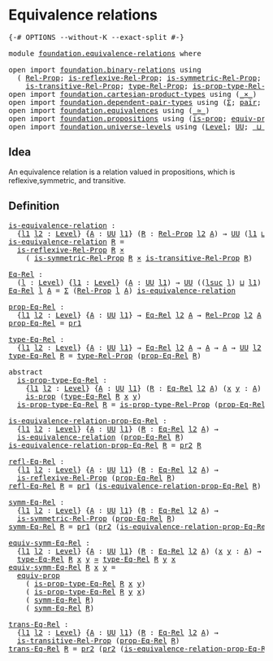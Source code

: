 # Equivalence relations

<pre class="Agda"><a id="34" class="Symbol">{-#</a> <a id="38" class="Keyword">OPTIONS</a> <a id="46" class="Pragma">--without-K</a> <a id="58" class="Pragma">--exact-split</a> <a id="72" class="Symbol">#-}</a>

<a id="77" class="Keyword">module</a> <a id="84" href="foundation.equivalence-relations.html" class="Module">foundation.equivalence-relations</a> <a id="117" class="Keyword">where</a>

<a id="124" class="Keyword">open</a> <a id="129" class="Keyword">import</a> <a id="136" href="foundation.binary-relations.html" class="Module">foundation.binary-relations</a> <a id="164" class="Keyword">using</a>
  <a id="172" class="Symbol">(</a> <a id="174" href="foundation.binary-relations.html#756" class="Function">Rel-Prop</a><a id="182" class="Symbol">;</a> <a id="184" href="foundation.binary-relations.html#1602" class="Function">is-reflexive-Rel-Prop</a><a id="205" class="Symbol">;</a> <a id="207" href="foundation.binary-relations.html#1754" class="Function">is-symmetric-Rel-Prop</a><a id="228" class="Symbol">;</a>
    <a id="234" href="foundation.binary-relations.html#1930" class="Function">is-transitive-Rel-Prop</a><a id="256" class="Symbol">;</a> <a id="258" href="foundation.binary-relations.html#863" class="Function">type-Rel-Prop</a><a id="271" class="Symbol">;</a> <a id="273" href="foundation.binary-relations.html#991" class="Function">is-prop-type-Rel-Prop</a><a id="294" class="Symbol">)</a>
<a id="296" class="Keyword">open</a> <a id="301" class="Keyword">import</a> <a id="308" href="foundation.cartesian-product-types.html" class="Module">foundation.cartesian-product-types</a> <a id="343" class="Keyword">using</a> <a id="349" class="Symbol">(</a><a id="350" href="foundation-core.cartesian-product-types.html#577" class="Function Operator">_×_</a><a id="353" class="Symbol">)</a>
<a id="355" class="Keyword">open</a> <a id="360" class="Keyword">import</a> <a id="367" href="foundation.dependent-pair-types.html" class="Module">foundation.dependent-pair-types</a> <a id="399" class="Keyword">using</a> <a id="405" class="Symbol">(</a><a id="406" href="foundation-core.dependent-pair-types.html#502" class="Record">Σ</a><a id="407" class="Symbol">;</a> <a id="409" href="foundation-core.dependent-pair-types.html#575" class="InductiveConstructor">pair</a><a id="413" class="Symbol">;</a> <a id="415" href="foundation-core.dependent-pair-types.html#592" class="Field">pr1</a><a id="418" class="Symbol">;</a> <a id="420" href="foundation-core.dependent-pair-types.html#604" class="Field">pr2</a><a id="423" class="Symbol">)</a>
<a id="425" class="Keyword">open</a> <a id="430" class="Keyword">import</a> <a id="437" href="foundation.equivalences.html" class="Module">foundation.equivalences</a> <a id="461" class="Keyword">using</a> <a id="467" class="Symbol">(</a><a id="468" href="foundation-core.equivalences.html#1607" class="Function Operator">_≃_</a><a id="471" class="Symbol">)</a>
<a id="473" class="Keyword">open</a> <a id="478" class="Keyword">import</a> <a id="485" href="foundation.propositions.html" class="Module">foundation.propositions</a> <a id="509" class="Keyword">using</a> <a id="515" class="Symbol">(</a><a id="516" href="foundation-core.propositions.html#1246" class="Function">is-prop</a><a id="523" class="Symbol">;</a> <a id="525" href="foundation-core.propositions.html#3889" class="Function">equiv-prop</a><a id="535" class="Symbol">)</a>
<a id="537" class="Keyword">open</a> <a id="542" class="Keyword">import</a> <a id="549" href="foundation.universe-levels.html" class="Module">foundation.universe-levels</a> <a id="576" class="Keyword">using</a> <a id="582" class="Symbol">(</a><a id="583" href="Agda.Primitive.html#597" class="Postulate">Level</a><a id="588" class="Symbol">;</a> <a id="590" href="foundation-core.universe-levels.html#222" class="Primitive">UU</a><a id="592" class="Symbol">;</a> <a id="594" href="Agda.Primitive.html#810" class="Primitive Operator">_⊔_</a><a id="597" class="Symbol">;</a> <a id="599" href="Agda.Primitive.html#780" class="Primitive">lsuc</a><a id="603" class="Symbol">)</a>
</pre>
## Idea

An equivalence relation is a relation valued in propositions, which is reflexive,symmetric, and transitive.

## Definition

<pre class="Agda"><a id="is-equivalence-relation"></a><a id="751" href="foundation.equivalence-relations.html#751" class="Function">is-equivalence-relation</a> <a id="775" class="Symbol">:</a>
  <a id="779" class="Symbol">{</a><a id="780" href="foundation.equivalence-relations.html#780" class="Bound">l1</a> <a id="783" href="foundation.equivalence-relations.html#783" class="Bound">l2</a> <a id="786" class="Symbol">:</a> <a id="788" href="Agda.Primitive.html#597" class="Postulate">Level</a><a id="793" class="Symbol">}</a> <a id="795" class="Symbol">{</a><a id="796" href="foundation.equivalence-relations.html#796" class="Bound">A</a> <a id="798" class="Symbol">:</a> <a id="800" href="foundation-core.universe-levels.html#222" class="Primitive">UU</a> <a id="803" href="foundation.equivalence-relations.html#780" class="Bound">l1</a><a id="805" class="Symbol">}</a> <a id="807" class="Symbol">(</a><a id="808" href="foundation.equivalence-relations.html#808" class="Bound">R</a> <a id="810" class="Symbol">:</a> <a id="812" href="foundation.binary-relations.html#756" class="Function">Rel-Prop</a> <a id="821" href="foundation.equivalence-relations.html#783" class="Bound">l2</a> <a id="824" href="foundation.equivalence-relations.html#796" class="Bound">A</a><a id="825" class="Symbol">)</a> <a id="827" class="Symbol">→</a> <a id="829" href="foundation-core.universe-levels.html#222" class="Primitive">UU</a> <a id="832" class="Symbol">(</a><a id="833" href="foundation.equivalence-relations.html#780" class="Bound">l1</a> <a id="836" href="Agda.Primitive.html#810" class="Primitive Operator">⊔</a> <a id="838" href="foundation.equivalence-relations.html#783" class="Bound">l2</a><a id="840" class="Symbol">)</a>
<a id="842" href="foundation.equivalence-relations.html#751" class="Function">is-equivalence-relation</a> <a id="866" href="foundation.equivalence-relations.html#866" class="Bound">R</a> <a id="868" class="Symbol">=</a>
  <a id="872" href="foundation.binary-relations.html#1602" class="Function">is-reflexive-Rel-Prop</a> <a id="894" href="foundation.equivalence-relations.html#866" class="Bound">R</a> <a id="896" href="foundation-core.cartesian-product-types.html#577" class="Function Operator">×</a>
    <a id="902" class="Symbol">(</a> <a id="904" href="foundation.binary-relations.html#1754" class="Function">is-symmetric-Rel-Prop</a> <a id="926" href="foundation.equivalence-relations.html#866" class="Bound">R</a> <a id="928" href="foundation-core.cartesian-product-types.html#577" class="Function Operator">×</a> <a id="930" href="foundation.binary-relations.html#1930" class="Function">is-transitive-Rel-Prop</a> <a id="953" href="foundation.equivalence-relations.html#866" class="Bound">R</a><a id="954" class="Symbol">)</a>

<a id="Eq-Rel"></a><a id="957" href="foundation.equivalence-relations.html#957" class="Function">Eq-Rel</a> <a id="964" class="Symbol">:</a>
  <a id="968" class="Symbol">(</a><a id="969" href="foundation.equivalence-relations.html#969" class="Bound">l</a> <a id="971" class="Symbol">:</a> <a id="973" href="Agda.Primitive.html#597" class="Postulate">Level</a><a id="978" class="Symbol">)</a> <a id="980" class="Symbol">{</a><a id="981" href="foundation.equivalence-relations.html#981" class="Bound">l1</a> <a id="984" class="Symbol">:</a> <a id="986" href="Agda.Primitive.html#597" class="Postulate">Level</a><a id="991" class="Symbol">}</a> <a id="993" class="Symbol">(</a><a id="994" href="foundation.equivalence-relations.html#994" class="Bound">A</a> <a id="996" class="Symbol">:</a> <a id="998" href="foundation-core.universe-levels.html#222" class="Primitive">UU</a> <a id="1001" href="foundation.equivalence-relations.html#981" class="Bound">l1</a><a id="1003" class="Symbol">)</a> <a id="1005" class="Symbol">→</a> <a id="1007" href="foundation-core.universe-levels.html#222" class="Primitive">UU</a> <a id="1010" class="Symbol">((</a><a id="1012" href="Agda.Primitive.html#780" class="Primitive">lsuc</a> <a id="1017" href="foundation.equivalence-relations.html#969" class="Bound">l</a><a id="1018" class="Symbol">)</a> <a id="1020" href="Agda.Primitive.html#810" class="Primitive Operator">⊔</a> <a id="1022" href="foundation.equivalence-relations.html#981" class="Bound">l1</a><a id="1024" class="Symbol">)</a>
<a id="1026" href="foundation.equivalence-relations.html#957" class="Function">Eq-Rel</a> <a id="1033" href="foundation.equivalence-relations.html#1033" class="Bound">l</a> <a id="1035" href="foundation.equivalence-relations.html#1035" class="Bound">A</a> <a id="1037" class="Symbol">=</a> <a id="1039" href="foundation-core.dependent-pair-types.html#502" class="Record">Σ</a> <a id="1041" class="Symbol">(</a><a id="1042" href="foundation.binary-relations.html#756" class="Function">Rel-Prop</a> <a id="1051" href="foundation.equivalence-relations.html#1033" class="Bound">l</a> <a id="1053" href="foundation.equivalence-relations.html#1035" class="Bound">A</a><a id="1054" class="Symbol">)</a> <a id="1056" href="foundation.equivalence-relations.html#751" class="Function">is-equivalence-relation</a>

<a id="prop-Eq-Rel"></a><a id="1081" href="foundation.equivalence-relations.html#1081" class="Function">prop-Eq-Rel</a> <a id="1093" class="Symbol">:</a>
  <a id="1097" class="Symbol">{</a><a id="1098" href="foundation.equivalence-relations.html#1098" class="Bound">l1</a> <a id="1101" href="foundation.equivalence-relations.html#1101" class="Bound">l2</a> <a id="1104" class="Symbol">:</a> <a id="1106" href="Agda.Primitive.html#597" class="Postulate">Level</a><a id="1111" class="Symbol">}</a> <a id="1113" class="Symbol">{</a><a id="1114" href="foundation.equivalence-relations.html#1114" class="Bound">A</a> <a id="1116" class="Symbol">:</a> <a id="1118" href="foundation-core.universe-levels.html#222" class="Primitive">UU</a> <a id="1121" href="foundation.equivalence-relations.html#1098" class="Bound">l1</a><a id="1123" class="Symbol">}</a> <a id="1125" class="Symbol">→</a> <a id="1127" href="foundation.equivalence-relations.html#957" class="Function">Eq-Rel</a> <a id="1134" href="foundation.equivalence-relations.html#1101" class="Bound">l2</a> <a id="1137" href="foundation.equivalence-relations.html#1114" class="Bound">A</a> <a id="1139" class="Symbol">→</a> <a id="1141" href="foundation.binary-relations.html#756" class="Function">Rel-Prop</a> <a id="1150" href="foundation.equivalence-relations.html#1101" class="Bound">l2</a> <a id="1153" href="foundation.equivalence-relations.html#1114" class="Bound">A</a>
<a id="1155" href="foundation.equivalence-relations.html#1081" class="Function">prop-Eq-Rel</a> <a id="1167" class="Symbol">=</a> <a id="1169" href="foundation-core.dependent-pair-types.html#592" class="Field">pr1</a>

<a id="type-Eq-Rel"></a><a id="1174" href="foundation.equivalence-relations.html#1174" class="Function">type-Eq-Rel</a> <a id="1186" class="Symbol">:</a>
  <a id="1190" class="Symbol">{</a><a id="1191" href="foundation.equivalence-relations.html#1191" class="Bound">l1</a> <a id="1194" href="foundation.equivalence-relations.html#1194" class="Bound">l2</a> <a id="1197" class="Symbol">:</a> <a id="1199" href="Agda.Primitive.html#597" class="Postulate">Level</a><a id="1204" class="Symbol">}</a> <a id="1206" class="Symbol">{</a><a id="1207" href="foundation.equivalence-relations.html#1207" class="Bound">A</a> <a id="1209" class="Symbol">:</a> <a id="1211" href="foundation-core.universe-levels.html#222" class="Primitive">UU</a> <a id="1214" href="foundation.equivalence-relations.html#1191" class="Bound">l1</a><a id="1216" class="Symbol">}</a> <a id="1218" class="Symbol">→</a> <a id="1220" href="foundation.equivalence-relations.html#957" class="Function">Eq-Rel</a> <a id="1227" href="foundation.equivalence-relations.html#1194" class="Bound">l2</a> <a id="1230" href="foundation.equivalence-relations.html#1207" class="Bound">A</a> <a id="1232" class="Symbol">→</a> <a id="1234" href="foundation.equivalence-relations.html#1207" class="Bound">A</a> <a id="1236" class="Symbol">→</a> <a id="1238" href="foundation.equivalence-relations.html#1207" class="Bound">A</a> <a id="1240" class="Symbol">→</a> <a id="1242" href="foundation-core.universe-levels.html#222" class="Primitive">UU</a> <a id="1245" href="foundation.equivalence-relations.html#1194" class="Bound">l2</a>
<a id="1248" href="foundation.equivalence-relations.html#1174" class="Function">type-Eq-Rel</a> <a id="1260" href="foundation.equivalence-relations.html#1260" class="Bound">R</a> <a id="1262" class="Symbol">=</a> <a id="1264" href="foundation.binary-relations.html#863" class="Function">type-Rel-Prop</a> <a id="1278" class="Symbol">(</a><a id="1279" href="foundation.equivalence-relations.html#1081" class="Function">prop-Eq-Rel</a> <a id="1291" href="foundation.equivalence-relations.html#1260" class="Bound">R</a><a id="1292" class="Symbol">)</a>

<a id="1295" class="Keyword">abstract</a>
  <a id="is-prop-type-Eq-Rel"></a><a id="1306" href="foundation.equivalence-relations.html#1306" class="Function">is-prop-type-Eq-Rel</a> <a id="1326" class="Symbol">:</a>
    <a id="1332" class="Symbol">{</a><a id="1333" href="foundation.equivalence-relations.html#1333" class="Bound">l1</a> <a id="1336" href="foundation.equivalence-relations.html#1336" class="Bound">l2</a> <a id="1339" class="Symbol">:</a> <a id="1341" href="Agda.Primitive.html#597" class="Postulate">Level</a><a id="1346" class="Symbol">}</a> <a id="1348" class="Symbol">{</a><a id="1349" href="foundation.equivalence-relations.html#1349" class="Bound">A</a> <a id="1351" class="Symbol">:</a> <a id="1353" href="foundation-core.universe-levels.html#222" class="Primitive">UU</a> <a id="1356" href="foundation.equivalence-relations.html#1333" class="Bound">l1</a><a id="1358" class="Symbol">}</a> <a id="1360" class="Symbol">(</a><a id="1361" href="foundation.equivalence-relations.html#1361" class="Bound">R</a> <a id="1363" class="Symbol">:</a> <a id="1365" href="foundation.equivalence-relations.html#957" class="Function">Eq-Rel</a> <a id="1372" href="foundation.equivalence-relations.html#1336" class="Bound">l2</a> <a id="1375" href="foundation.equivalence-relations.html#1349" class="Bound">A</a><a id="1376" class="Symbol">)</a> <a id="1378" class="Symbol">(</a><a id="1379" href="foundation.equivalence-relations.html#1379" class="Bound">x</a> <a id="1381" href="foundation.equivalence-relations.html#1381" class="Bound">y</a> <a id="1383" class="Symbol">:</a> <a id="1385" href="foundation.equivalence-relations.html#1349" class="Bound">A</a><a id="1386" class="Symbol">)</a> <a id="1388" class="Symbol">→</a>
    <a id="1394" href="foundation-core.propositions.html#1246" class="Function">is-prop</a> <a id="1402" class="Symbol">(</a><a id="1403" href="foundation.equivalence-relations.html#1174" class="Function">type-Eq-Rel</a> <a id="1415" href="foundation.equivalence-relations.html#1361" class="Bound">R</a> <a id="1417" href="foundation.equivalence-relations.html#1379" class="Bound">x</a> <a id="1419" href="foundation.equivalence-relations.html#1381" class="Bound">y</a><a id="1420" class="Symbol">)</a>
  <a id="1424" href="foundation.equivalence-relations.html#1306" class="Function">is-prop-type-Eq-Rel</a> <a id="1444" href="foundation.equivalence-relations.html#1444" class="Bound">R</a> <a id="1446" class="Symbol">=</a> <a id="1448" href="foundation.binary-relations.html#991" class="Function">is-prop-type-Rel-Prop</a> <a id="1470" class="Symbol">(</a><a id="1471" href="foundation.equivalence-relations.html#1081" class="Function">prop-Eq-Rel</a> <a id="1483" href="foundation.equivalence-relations.html#1444" class="Bound">R</a><a id="1484" class="Symbol">)</a>

<a id="is-equivalence-relation-prop-Eq-Rel"></a><a id="1487" href="foundation.equivalence-relations.html#1487" class="Function">is-equivalence-relation-prop-Eq-Rel</a> <a id="1523" class="Symbol">:</a>
  <a id="1527" class="Symbol">{</a><a id="1528" href="foundation.equivalence-relations.html#1528" class="Bound">l1</a> <a id="1531" href="foundation.equivalence-relations.html#1531" class="Bound">l2</a> <a id="1534" class="Symbol">:</a> <a id="1536" href="Agda.Primitive.html#597" class="Postulate">Level</a><a id="1541" class="Symbol">}</a> <a id="1543" class="Symbol">{</a><a id="1544" href="foundation.equivalence-relations.html#1544" class="Bound">A</a> <a id="1546" class="Symbol">:</a> <a id="1548" href="foundation-core.universe-levels.html#222" class="Primitive">UU</a> <a id="1551" href="foundation.equivalence-relations.html#1528" class="Bound">l1</a><a id="1553" class="Symbol">}</a> <a id="1555" class="Symbol">(</a><a id="1556" href="foundation.equivalence-relations.html#1556" class="Bound">R</a> <a id="1558" class="Symbol">:</a> <a id="1560" href="foundation.equivalence-relations.html#957" class="Function">Eq-Rel</a> <a id="1567" href="foundation.equivalence-relations.html#1531" class="Bound">l2</a> <a id="1570" href="foundation.equivalence-relations.html#1544" class="Bound">A</a><a id="1571" class="Symbol">)</a> <a id="1573" class="Symbol">→</a>
  <a id="1577" href="foundation.equivalence-relations.html#751" class="Function">is-equivalence-relation</a> <a id="1601" class="Symbol">(</a><a id="1602" href="foundation.equivalence-relations.html#1081" class="Function">prop-Eq-Rel</a> <a id="1614" href="foundation.equivalence-relations.html#1556" class="Bound">R</a><a id="1615" class="Symbol">)</a>
<a id="1617" href="foundation.equivalence-relations.html#1487" class="Function">is-equivalence-relation-prop-Eq-Rel</a> <a id="1653" href="foundation.equivalence-relations.html#1653" class="Bound">R</a> <a id="1655" class="Symbol">=</a> <a id="1657" href="foundation-core.dependent-pair-types.html#604" class="Field">pr2</a> <a id="1661" href="foundation.equivalence-relations.html#1653" class="Bound">R</a>

<a id="refl-Eq-Rel"></a><a id="1664" href="foundation.equivalence-relations.html#1664" class="Function">refl-Eq-Rel</a> <a id="1676" class="Symbol">:</a>
  <a id="1680" class="Symbol">{</a><a id="1681" href="foundation.equivalence-relations.html#1681" class="Bound">l1</a> <a id="1684" href="foundation.equivalence-relations.html#1684" class="Bound">l2</a> <a id="1687" class="Symbol">:</a> <a id="1689" href="Agda.Primitive.html#597" class="Postulate">Level</a><a id="1694" class="Symbol">}</a> <a id="1696" class="Symbol">{</a><a id="1697" href="foundation.equivalence-relations.html#1697" class="Bound">A</a> <a id="1699" class="Symbol">:</a> <a id="1701" href="foundation-core.universe-levels.html#222" class="Primitive">UU</a> <a id="1704" href="foundation.equivalence-relations.html#1681" class="Bound">l1</a><a id="1706" class="Symbol">}</a> <a id="1708" class="Symbol">(</a><a id="1709" href="foundation.equivalence-relations.html#1709" class="Bound">R</a> <a id="1711" class="Symbol">:</a> <a id="1713" href="foundation.equivalence-relations.html#957" class="Function">Eq-Rel</a> <a id="1720" href="foundation.equivalence-relations.html#1684" class="Bound">l2</a> <a id="1723" href="foundation.equivalence-relations.html#1697" class="Bound">A</a><a id="1724" class="Symbol">)</a> <a id="1726" class="Symbol">→</a>
  <a id="1730" href="foundation.binary-relations.html#1602" class="Function">is-reflexive-Rel-Prop</a> <a id="1752" class="Symbol">(</a><a id="1753" href="foundation.equivalence-relations.html#1081" class="Function">prop-Eq-Rel</a> <a id="1765" href="foundation.equivalence-relations.html#1709" class="Bound">R</a><a id="1766" class="Symbol">)</a>
<a id="1768" href="foundation.equivalence-relations.html#1664" class="Function">refl-Eq-Rel</a> <a id="1780" href="foundation.equivalence-relations.html#1780" class="Bound">R</a> <a id="1782" class="Symbol">=</a> <a id="1784" href="foundation-core.dependent-pair-types.html#592" class="Field">pr1</a> <a id="1788" class="Symbol">(</a><a id="1789" href="foundation.equivalence-relations.html#1487" class="Function">is-equivalence-relation-prop-Eq-Rel</a> <a id="1825" href="foundation.equivalence-relations.html#1780" class="Bound">R</a><a id="1826" class="Symbol">)</a>

<a id="symm-Eq-Rel"></a><a id="1829" href="foundation.equivalence-relations.html#1829" class="Function">symm-Eq-Rel</a> <a id="1841" class="Symbol">:</a>
  <a id="1845" class="Symbol">{</a><a id="1846" href="foundation.equivalence-relations.html#1846" class="Bound">l1</a> <a id="1849" href="foundation.equivalence-relations.html#1849" class="Bound">l2</a> <a id="1852" class="Symbol">:</a> <a id="1854" href="Agda.Primitive.html#597" class="Postulate">Level</a><a id="1859" class="Symbol">}</a> <a id="1861" class="Symbol">{</a><a id="1862" href="foundation.equivalence-relations.html#1862" class="Bound">A</a> <a id="1864" class="Symbol">:</a> <a id="1866" href="foundation-core.universe-levels.html#222" class="Primitive">UU</a> <a id="1869" href="foundation.equivalence-relations.html#1846" class="Bound">l1</a><a id="1871" class="Symbol">}</a> <a id="1873" class="Symbol">(</a><a id="1874" href="foundation.equivalence-relations.html#1874" class="Bound">R</a> <a id="1876" class="Symbol">:</a> <a id="1878" href="foundation.equivalence-relations.html#957" class="Function">Eq-Rel</a> <a id="1885" href="foundation.equivalence-relations.html#1849" class="Bound">l2</a> <a id="1888" href="foundation.equivalence-relations.html#1862" class="Bound">A</a><a id="1889" class="Symbol">)</a> <a id="1891" class="Symbol">→</a>
  <a id="1895" href="foundation.binary-relations.html#1754" class="Function">is-symmetric-Rel-Prop</a> <a id="1917" class="Symbol">(</a><a id="1918" href="foundation.equivalence-relations.html#1081" class="Function">prop-Eq-Rel</a> <a id="1930" href="foundation.equivalence-relations.html#1874" class="Bound">R</a><a id="1931" class="Symbol">)</a>
<a id="1933" href="foundation.equivalence-relations.html#1829" class="Function">symm-Eq-Rel</a> <a id="1945" href="foundation.equivalence-relations.html#1945" class="Bound">R</a> <a id="1947" class="Symbol">=</a> <a id="1949" href="foundation-core.dependent-pair-types.html#592" class="Field">pr1</a> <a id="1953" class="Symbol">(</a><a id="1954" href="foundation-core.dependent-pair-types.html#604" class="Field">pr2</a> <a id="1958" class="Symbol">(</a><a id="1959" href="foundation.equivalence-relations.html#1487" class="Function">is-equivalence-relation-prop-Eq-Rel</a> <a id="1995" href="foundation.equivalence-relations.html#1945" class="Bound">R</a><a id="1996" class="Symbol">))</a>

<a id="equiv-symm-Eq-Rel"></a><a id="2000" href="foundation.equivalence-relations.html#2000" class="Function">equiv-symm-Eq-Rel</a> <a id="2018" class="Symbol">:</a>
  <a id="2022" class="Symbol">{</a><a id="2023" href="foundation.equivalence-relations.html#2023" class="Bound">l1</a> <a id="2026" href="foundation.equivalence-relations.html#2026" class="Bound">l2</a> <a id="2029" class="Symbol">:</a> <a id="2031" href="Agda.Primitive.html#597" class="Postulate">Level</a><a id="2036" class="Symbol">}</a> <a id="2038" class="Symbol">{</a><a id="2039" href="foundation.equivalence-relations.html#2039" class="Bound">A</a> <a id="2041" class="Symbol">:</a> <a id="2043" href="foundation-core.universe-levels.html#222" class="Primitive">UU</a> <a id="2046" href="foundation.equivalence-relations.html#2023" class="Bound">l1</a><a id="2048" class="Symbol">}</a> <a id="2050" class="Symbol">(</a><a id="2051" href="foundation.equivalence-relations.html#2051" class="Bound">R</a> <a id="2053" class="Symbol">:</a> <a id="2055" href="foundation.equivalence-relations.html#957" class="Function">Eq-Rel</a> <a id="2062" href="foundation.equivalence-relations.html#2026" class="Bound">l2</a> <a id="2065" href="foundation.equivalence-relations.html#2039" class="Bound">A</a><a id="2066" class="Symbol">)</a> <a id="2068" class="Symbol">(</a><a id="2069" href="foundation.equivalence-relations.html#2069" class="Bound">x</a> <a id="2071" href="foundation.equivalence-relations.html#2071" class="Bound">y</a> <a id="2073" class="Symbol">:</a> <a id="2075" href="foundation.equivalence-relations.html#2039" class="Bound">A</a><a id="2076" class="Symbol">)</a> <a id="2078" class="Symbol">→</a>
  <a id="2082" href="foundation.equivalence-relations.html#1174" class="Function">type-Eq-Rel</a> <a id="2094" href="foundation.equivalence-relations.html#2051" class="Bound">R</a> <a id="2096" href="foundation.equivalence-relations.html#2069" class="Bound">x</a> <a id="2098" href="foundation.equivalence-relations.html#2071" class="Bound">y</a> <a id="2100" href="foundation-core.equivalences.html#1607" class="Function Operator">≃</a> <a id="2102" href="foundation.equivalence-relations.html#1174" class="Function">type-Eq-Rel</a> <a id="2114" href="foundation.equivalence-relations.html#2051" class="Bound">R</a> <a id="2116" href="foundation.equivalence-relations.html#2071" class="Bound">y</a> <a id="2118" href="foundation.equivalence-relations.html#2069" class="Bound">x</a>
<a id="2120" href="foundation.equivalence-relations.html#2000" class="Function">equiv-symm-Eq-Rel</a> <a id="2138" href="foundation.equivalence-relations.html#2138" class="Bound">R</a> <a id="2140" href="foundation.equivalence-relations.html#2140" class="Bound">x</a> <a id="2142" href="foundation.equivalence-relations.html#2142" class="Bound">y</a> <a id="2144" class="Symbol">=</a>
  <a id="2148" href="foundation-core.propositions.html#3889" class="Function">equiv-prop</a>
    <a id="2163" class="Symbol">(</a> <a id="2165" href="foundation.equivalence-relations.html#1306" class="Function">is-prop-type-Eq-Rel</a> <a id="2185" href="foundation.equivalence-relations.html#2138" class="Bound">R</a> <a id="2187" href="foundation.equivalence-relations.html#2140" class="Bound">x</a> <a id="2189" href="foundation.equivalence-relations.html#2142" class="Bound">y</a><a id="2190" class="Symbol">)</a>
    <a id="2196" class="Symbol">(</a> <a id="2198" href="foundation.equivalence-relations.html#1306" class="Function">is-prop-type-Eq-Rel</a> <a id="2218" href="foundation.equivalence-relations.html#2138" class="Bound">R</a> <a id="2220" href="foundation.equivalence-relations.html#2142" class="Bound">y</a> <a id="2222" href="foundation.equivalence-relations.html#2140" class="Bound">x</a><a id="2223" class="Symbol">)</a>
    <a id="2229" class="Symbol">(</a> <a id="2231" href="foundation.equivalence-relations.html#1829" class="Function">symm-Eq-Rel</a> <a id="2243" href="foundation.equivalence-relations.html#2138" class="Bound">R</a><a id="2244" class="Symbol">)</a>
    <a id="2250" class="Symbol">(</a> <a id="2252" href="foundation.equivalence-relations.html#1829" class="Function">symm-Eq-Rel</a> <a id="2264" href="foundation.equivalence-relations.html#2138" class="Bound">R</a><a id="2265" class="Symbol">)</a>

<a id="trans-Eq-Rel"></a><a id="2268" href="foundation.equivalence-relations.html#2268" class="Function">trans-Eq-Rel</a> <a id="2281" class="Symbol">:</a>
  <a id="2285" class="Symbol">{</a><a id="2286" href="foundation.equivalence-relations.html#2286" class="Bound">l1</a> <a id="2289" href="foundation.equivalence-relations.html#2289" class="Bound">l2</a> <a id="2292" class="Symbol">:</a> <a id="2294" href="Agda.Primitive.html#597" class="Postulate">Level</a><a id="2299" class="Symbol">}</a> <a id="2301" class="Symbol">{</a><a id="2302" href="foundation.equivalence-relations.html#2302" class="Bound">A</a> <a id="2304" class="Symbol">:</a> <a id="2306" href="foundation-core.universe-levels.html#222" class="Primitive">UU</a> <a id="2309" href="foundation.equivalence-relations.html#2286" class="Bound">l1</a><a id="2311" class="Symbol">}</a> <a id="2313" class="Symbol">(</a><a id="2314" href="foundation.equivalence-relations.html#2314" class="Bound">R</a> <a id="2316" class="Symbol">:</a> <a id="2318" href="foundation.equivalence-relations.html#957" class="Function">Eq-Rel</a> <a id="2325" href="foundation.equivalence-relations.html#2289" class="Bound">l2</a> <a id="2328" href="foundation.equivalence-relations.html#2302" class="Bound">A</a><a id="2329" class="Symbol">)</a> <a id="2331" class="Symbol">→</a>
  <a id="2335" href="foundation.binary-relations.html#1930" class="Function">is-transitive-Rel-Prop</a> <a id="2358" class="Symbol">(</a><a id="2359" href="foundation.equivalence-relations.html#1081" class="Function">prop-Eq-Rel</a> <a id="2371" href="foundation.equivalence-relations.html#2314" class="Bound">R</a><a id="2372" class="Symbol">)</a>
<a id="2374" href="foundation.equivalence-relations.html#2268" class="Function">trans-Eq-Rel</a> <a id="2387" href="foundation.equivalence-relations.html#2387" class="Bound">R</a> <a id="2389" class="Symbol">=</a> <a id="2391" href="foundation-core.dependent-pair-types.html#604" class="Field">pr2</a> <a id="2395" class="Symbol">(</a><a id="2396" href="foundation-core.dependent-pair-types.html#604" class="Field">pr2</a> <a id="2400" class="Symbol">(</a><a id="2401" href="foundation.equivalence-relations.html#1487" class="Function">is-equivalence-relation-prop-Eq-Rel</a> <a id="2437" href="foundation.equivalence-relations.html#2387" class="Bound">R</a><a id="2438" class="Symbol">))</a>
</pre>